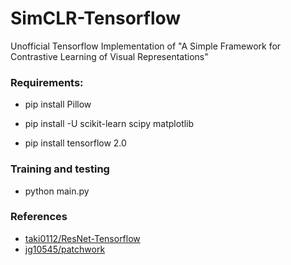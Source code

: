 # SimCLR-Tensorflow

Unofficial Tensorflow Implementation of "A Simple Framework for Contrastive Learning of Visual Representations"

### Requirements:

- pip install Pillow

- pip install -U scikit-learn scipy matplotlib

- pip install tensorflow 2.0

### Training and testing

- python main.py

### References

- [taki0112/ResNet-Tensorflow](https://github.com/taki0112/ResNet-Tensorflow)
- [jg10545/patchwork](https://github.com/jg10545/patchwork/tree/develop)

